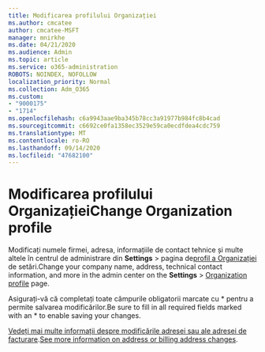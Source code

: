```yaml
---
title: Modificarea profilului Organizației
ms.author: cmcatee
author: cmcatee-MSFT
manager: mnirkhe
ms.date: 04/21/2020
ms.audience: Admin
ms.topic: article
ms.service: o365-administration
ROBOTS: NOINDEX, NOFOLLOW
localization_priority: Normal
ms.collection: Adm_O365
ms.custom:
- "9000175"
- "1714"
ms.openlocfilehash: c6a9943aae9ba345b78cc3a91977b984fc8b4cad
ms.sourcegitcommit: c6692ce0fa1358ec3529e59ca0ecdfdea4cdc759
ms.translationtype: MT
ms.contentlocale: ro-RO
ms.lasthandoff: 09/14/2020
ms.locfileid: "47682100"
---
```

# <a name="change-organization-profile"></a><span data-ttu-id="443d7-102">Modificarea profilului Organizației</span><span class="sxs-lookup"><span data-stu-id="443d7-102">Change Organization profile</span></span>

<span data-ttu-id="443d7-103">Modificați numele firmei, adresa, informațiile de contact tehnice și multe altele în centrul de administrare din **Settings**  >  pagina de[profil a Organizației](https://go.microsoft.com/fwlink/p/?linkid=2067339) de setări.</span><span class="sxs-lookup"><span data-stu-id="443d7-103">Change your company name, address, technical contact information, and more in the admin center on the **Settings** > [Organization profile](https://go.microsoft.com/fwlink/p/?linkid=2067339) page.</span></span>

<span data-ttu-id="443d7-104">Asigurați-vă că completați toate câmpurile obligatorii marcate cu \* pentru a permite salvarea modificărilor.</span><span class="sxs-lookup"><span data-stu-id="443d7-104">Be sure to fill in all required fields marked with an \* to enable saving your changes.</span></span>

<span data-ttu-id="443d7-105">[Vedeți mai multe informații despre modificările adresei sau ale adresei de facturare](https://docs.microsoft.com/microsoft-365/admin/manage/change-address-contact-and-more).</span><span class="sxs-lookup"><span data-stu-id="443d7-105">[See more information on address or billing address changes](https://docs.microsoft.com/microsoft-365/admin/manage/change-address-contact-and-more).</span></span>